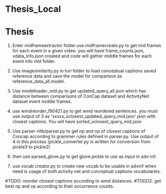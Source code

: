 # Thesis_Local
# Thesis
1. Enter midframeextractor folder.use midframecreate.py to get mid frames for each event in a given video. you will have 
frame_counts.json, vdata_info.json created and code will gather middle frames for each event into mid folder.

2. Use imagesimilarity.py in turi folder to load conceptual captions saved reference data and save the model for 
comparison as reference_data_all.model.

3. Use modelloader_mid.py to get updated_query_all.json which has distance between comparisons of ConCap dataset and 
ActivityNet dataset event middle frames. 

4. use wmdreorder_190421.py to get wmd reordered sentences. you must use output of 3 as 
'xxxxx_xclosest_updated_query_mid.json' json with closest captions. You will have sorted_xclosest_query_mid.json

5. Use parser-nltk/parser.py to get np and vp of closest captions of Concap according to grammer rules defined in parser.py.
Use output of 4 in this process
(pickle_converter.py is written for conversion from pickle3 to pickle2)

6. then use parsed_glove.py to get glove.pickle to use as input in adv-inf.
7. use vocab creator.py to create new vocab to be usable in advinf when need is usage of both activity net and conceptual captions vocabularies.

#TODO: reorder closest captions according to wmd distances.
#TODO2: get best np and vp according to their occurrence counts.


